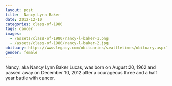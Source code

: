 ```yaml
---
layout: post
title:  Nancy Lynn Baker
date: 2012-12-10
categories: class-of-1980
tags: cancer
images:
  - /assets/class-of-1980/nancy-l-baker-1.png
  - /assets/class-of-1980/nancy-l-baker-2.jpg
obituary: https://www.legacy.com/obituaries/seattletimes/obituary.aspx?n=Nancy-Lucas&pid=162053098
gender: female
---
```

Nancy, aka Nancy Lynn Baker Lucas, was born on August 20, 1962 and passed away on December 10, 2012 after a courageous three and a half year battle with cancer.
